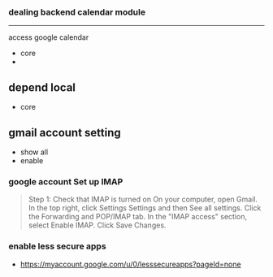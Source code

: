 ### dealing backend calendar module
*********************************************************************
access google calendar
- core
- 

## depend local
- core

## gmail account setting

- show all
- enable 

### google account  Set up IMAP
> Step 1: Check that IMAP is turned on
On your computer, open Gmail.
In the top right, click Settings Settings and then See all  settings.
Click the Forwarding and POP/IMAP tab.
In the "IMAP access" section, select Enable IMAP.
Click Save Changes.

### enable less secure apps 
- https://myaccount.google.com/u/0/lesssecureapps?pageId=none
  

